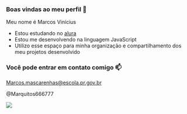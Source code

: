 ### Boas vindas ao meu perfil 💙

Meu nome é Marcos Vinícius

- Estou estudando no [alura](https://www.alura.com.br)
-  Estou me desenvolvendo na linguagem JavaScript
- Utilizo esse espaço para minha organização e compartilhamento dos meu projetos desenvolvido

### Você pode entrar em contato comigo  :mailbox:

Marcos.mascarenhas@escola.pr.gov.br

@Marquitos666777

![](https://media.tenor.com/Z6Gqy-qS-EQAAAAC/kakashi-naruto.gif)
